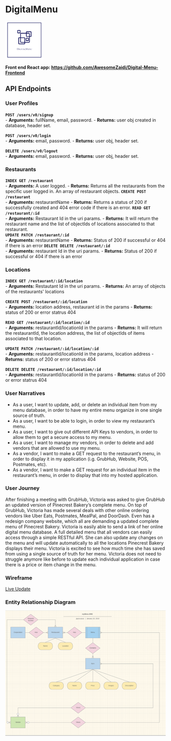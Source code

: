 # DigitalMenu
<img style="height: 120px; width: 120px;" src="./assets/readme/DigiMenu.png"/>

**Front end React app: https://github.com/AwesomeZaidi/Digital-Menu-Frontend**

## API Endpoints
### User Profiles
**`POST /users/v0/signup`** <br>
    - **Arguments:** fullName, email, password.
    - **Returns:**   user obj created in database, header set.

**`POST /users/v0/login`**  <br>
    - **Arguments:** email, password.
    - **Returns:**   user obj, header set.
    
**`DELETE /users/v0/logout`**  <br>
    - **Arguments:** email, password.
    - **Returns:**   user obj, header set.

### Restaurants
**`INDEX GET /restaurant`**  <br>
    - **Arguments:** A user logged.
    - **Returns:** Returns all the restaurants from the specific user logged in. An array of restaurant objects.
**`CREATE POST /restaurant`**  <br>
    - **Arguments:** restaurantName
    - **Returns:** Returns a status of 200 if successfully created and 404 error code if there is an error.
**`READ GET /restaurant/:id`**  <br>
    - **Arguments:** Restaurant Id in the uri params.
    - **Returns:** It will return the restaurant name and the list of objectIds of locations associated to that restaurant.  
**`UPDATE PATCH /restaurant/:id`**  <br>
    - **Arguments:** restaurantName
    - **Returns:** Status of 200 if successful or 404 if there is an error
**`DELETE DELETE /restaurant/:id`**  <br>
    - **Arguments:** restaurant Id in the uri params.
    - **Returns:** Status of 200 if successful or 404 if there is an error

### Locations
**`INDEX GET /restaurant/:id/location`**  <br>
    - **Arguments:** Restautant Id in the uri params.
    - **Returns:** An array of objects of the restaurants' locations

**`CREATE POST /restaurant/:id/location`**  <br>
    - **Arguments:** location address, restaurant id in the params
    - **Returns:** status of 200 or error statrus 404

**`READ GET /restaurant/:id/location/:id`**  <br>
    - **Arguments:** restaurantId/locationId in the params
    - **Returns:** It will return the restaurantId, the location address, the list of objectIds of items associated to that location.

**`UPDATE PATCH /restaurant/:id/location/:id`**  <br>
    - **Arguments:** restaurantId/locationId in the params, location address
    - **Returns:** status of 200 or error statrus 404  

**`DELETE DELETE /restaurant/:id/location/:id`**  <br>
    - **Arguments:** restaurantId/locationId in the params
    - **Returns:** status of 200 or error statrus 404 

### User Narratives
 - As a user, I want to update, add, or delete an individual item from my menu database, in order to have my entire menu organize in one single source of truth.
 - As a user, I want to be able to login, in order to view my restaurant’s menu.
 - As a user, I want to give out different API Keys to vendors, in order to allow them to get a secure access to my menu.
  - As a user, I want to manage my vendors, in order to delete and add vendors that are allowed to use my menu.
 - As a vendor, I want to make a GET request to the restaurant’s menu, in order to display it in my application (i.g. GrubHub, Website, POS, Postmates, etc).
 - As a vendor, I want to make a GET request for an individual item in the restaurant’s menu, in order to display that into my hosted application.

### User Journey
After finishing a meeting with GrubHub, Victoria was asked to give GrubHub an updated version of Pinecrest Bakery’s complete menu. On top of GrubHub, Victoria has made several deals with other online ordering vendors like Uber Eats, Postmates, MealPal, and DoorDash. Even has a redesign company website, which all are demanding a updated complete menu of Pinecrest Bakery. Victoria is easily able to send a link of her online digital menu database. A full detailed menu that all vendors can easily access through a simple RESTful API. She can also update any changes on the menu and will update automatically to all the locations Pinecrest Bakery displays their menu. Victoria is excited to see how much time she has saved from using a single source of truth for her menu. Victoria does not need to struggle anymore like before to update each individual application in case there is a price or item change in the menu. 

### Wireframe
[Live Update](https://balsamiq.cloud/s282s2f/pve4ia6)
### Entity Relationship Diagram
<img src="./assets/readme/digitalMenu_ERD.png"/>